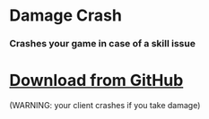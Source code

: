 # Damage Crash
### Crashes your game in case of a skill issue

# [Download from GitHub](https://github.com/mooziii/MUtils-DamageCrash/releases/download/1.0.1/MUtils-Damage-Crash-1.0.1.jar)

(WARNING: your client crashes if you take damage)

